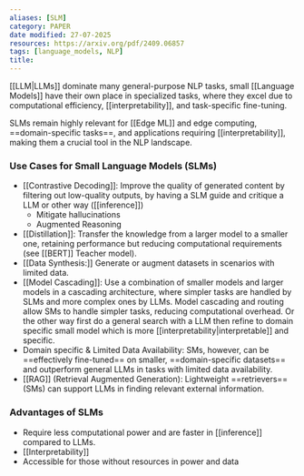 ```yaml
---
aliases: [SLM]
category: PAPER
date modified: 27-07-2025
resources: https://arxiv.org/pdf/2409.06857
tags: [language_models, NLP]
title: 
---
```

[[LLM|LLMs]] dominate many general-purpose NLP tasks, small [[Language Models]] have their own place in specialized tasks, where they excel due to computational efficiency, [[interpretability]], and task-specific fine-tuning. 

SLMs remain highly relevant for [[Edge ML]] and edge computing, ==domain-specific tasks==, and applications requiring [[interpretability]], making them a crucial tool in the NLP landscape.

### Use Cases for Small Language Models (SLMs)

- [[Contrastive Decoding]]: Improve the quality of generated content by filtering out low-quality outputs, by having a SLM guide and critique a LLM or other way ([[inference]])
	- Mitigate hallucinations
	- Augmented Reasoning
- [[Distillation]]: Transfer the knowledge from a larger model to a smaller one, retaining performance but reducing computational requirements (see [[BERT]] Teacher model).
- [[Data Synthesis:]] Generate or augment datasets in scenarios with limited data.
- [[Model Cascading]]: Use a combination of smaller models and larger models in a cascading architecture, where simpler tasks are handled by SLMs and more complex ones by LLMs. Model cascading and routing allow SMs to handle simpler tasks, reducing computational overhead. Or the other way first do a general search with a LLM then refine to domain specific small model which is more [[interpretability|interpretable]] and specific.
- Domain specific & Limited Data Availability: SMs, however, can be ==effectively fine-tuned== on smaller, ==domain-specific datasets== and outperform general LLMs in tasks with limited data availability.
- [[RAG]] (Retrieval Augmented Generation): Lightweight ==retrievers== (SMs) can support LLMs in finding relevant external information.

### Advantages of SLMs

- Require less computational power and are faster in [[inference]] compared to LLMs.
- [[Interpretability]]
- Accessible for those without resources in power and data



